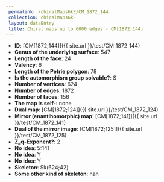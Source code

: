 ```yaml
--- 
 permalink: /chiralMaps6kE/CM_1872_144 
 collection: chiralMaps6kE
 layout: dataEntry
 title: Chiral maps up to 6000 edges - CM[1872;144]
---
```


- **ID**: [CM[1872;144]]({{ site.url }}/test/CM_1872_144)
- **Genus of the underlying surface**: 547
- **Length of the face**: 24
- **Valency**: 6
- **Length of the Petrie polygon**: 78
- **Is the automorphism group solvable?**: S
- **Number of vertices**: 624
- **Number of edges**: 1872
- **Number of faces**: 156
- **The map is self-**: none
- **Dual map**: [CM[1872;124]]({{ site.url }}/test/CM_1872_124)
- **Mirror (enantihomorphic) map**: [CM[1872;141]]({{ site.url }}/test/CM_1872_141)
- **Dual of the mirror image**: [CM[1872;125]]({{ site.url }}/test/CM_1872_125)
- **Z_q-Exponent?**: 2
- **No idea**:  5:141
- **No idea**: Y
- **No idea**: Y
- **Skeleton**: Sk(624;42)
- **Some other kind of skeleton**: nan
